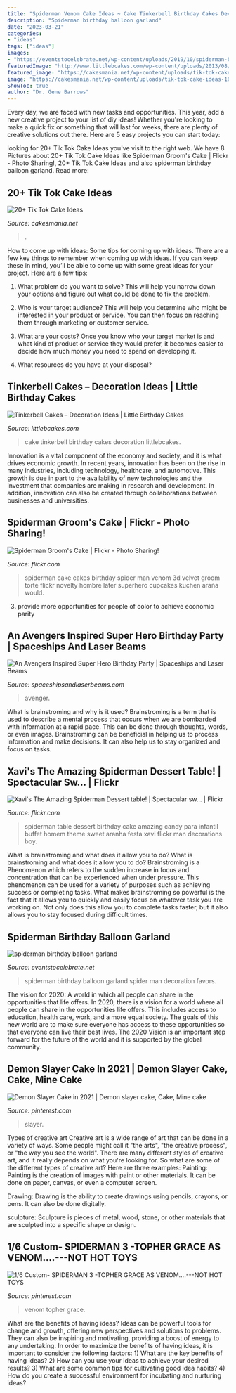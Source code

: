 ```yaml
---
title: "Spiderman Venom Cake Ideas ~ Cake Tinkerbell Birthday Cakes Decoration Littlebcakes"
description: "Spiderman birthday balloon garland"
date: "2023-03-21"
categories:
- "ideas"
tags: ["ideas"]
images:
- "https://eventstocelebrate.net/wp-content/uploads/2019/10/spiderman-birthday-balloon-garland.jpeg"
featuredImage: "http://www.littlebcakes.com/wp-content/uploads/2013/08/Tinkerbell-Birthday-Cake-Pictures.jpg"
featured_image: "https://cakesmania.net/wp-content/uploads/tik-tok-cake-ideas-16.jpg"
image: "https://cakesmania.net/wp-content/uploads/tik-tok-cake-ideas-16.jpg"
ShowToc: true
author: "Dr. Gene Barrows"
---
```



Every day, we are faced with new tasks and opportunities. This year, add a new creative project to your list of diy ideas! Whether you're looking to make a quick fix or something that will last for weeks, there are plenty of creative solutions out there. Here are 5 easy projects you can start today: 

	

		
looking for 20+ Tik Tok Cake Ideas you've visit to the right web. We have 8 Pictures about 20+ Tik Tok Cake Ideas like Spiderman Groom&#039;s Cake | Flickr - Photo Sharing!, 20+ Tik Tok Cake Ideas and also spiderman birthday balloon garland. Read more:
		
    
## 20+ Tik Tok Cake Ideas

<img loading=lazy src="https://cakesmania.net/wp-content/uploads/tik-tok-cake-ideas-16.jpg" onerror="this.onerror=null;this.src='https://tse3.mm.bing.net/th?id=OIP.9iQg-oFxup1kCdiwtdmTvgHaJ4&amp;pid=15.1';" alt="20+ Tik Tok Cake Ideas">

_Source: cakesmania.net_

>. 

	

How to come up with ideas: Some tips for coming up with ideas.
There are a few key things to remember when coming up with ideas. If you can keep these in mind, you’ll be able to come up with some great ideas for your project. Here are a few tips:
1. What problem do you want to solve? This will help you narrow down your options and figure out what could be done to fix the problem.

2. Who is your target audience? This will help you determine who might be interested in your product or service. You can then focus on reaching them through marketing or customer service.

3. What are your costs? Once you know who your target market is and what kind of product or service they would prefer, it becomes easier to decide how much money you need to spend on developing it.

4. What resources do you have at your disposal?

    
## Tinkerbell Cakes – Decoration Ideas | Little Birthday Cakes

<img loading=lazy src="http://www.littlebcakes.com/wp-content/uploads/2013/08/Tinkerbell-Birthday-Cake-Pictures.jpg" onerror="this.onerror=null;this.src='https://tse4.mm.bing.net/th?id=OIP.eFG_ZQkKQFpESzEQMd_etQHaJ4&amp;pid=15.1';" alt="Tinkerbell Cakes – Decoration Ideas | Little Birthday Cakes">

_Source: littlebcakes.com_

>cake tinkerbell birthday cakes decoration littlebcakes. 

	

Innovation is a vital component of the economy and society, and it is what drives economic growth. In recent years, innovation has been on the rise in many industries, including technology, healthcare, and automotive. This growth is due in part to the availability of new technologies and the investment that companies are making in research and development. In addition, innovation can also be created through collaborations between businesses and universities.

    
## Spiderman Groom&#039;s Cake | Flickr - Photo Sharing!

<img loading=lazy src="http://farm2.staticflickr.com/1383/1425234800_de6407eba2_z.jpg" onerror="this.onerror=null;this.src='https://tse1.mm.bing.net/th?id=OIP.txoucKSReZ5eazdc1DQqUwHaJ4&amp;pid=15.1';" alt="Spiderman Groom&#039;s Cake | Flickr - Photo Sharing!">

_Source: flickr.com_

>spiderman cake cakes birthday spider man venom 3d velvet groom torte flickr novelty hombre later superhero cupcakes kuchen araña would. 

	

3. provide more opportunities for people of color to achieve economic parity

    
## An Avengers Inspired Super Hero Birthday Party | Spaceships And Laser Beams

<img loading=lazy src="http://spaceshipsandlaserbeams.com/wp-content/uploads/2015/09/boys-superhero-birthday-party-ideas-1.jpg" onerror="this.onerror=null;this.src='https://tse2.mm.bing.net/th?id=OIP.Mcohrdo9697WB3yJiTz5NAHaLH&amp;pid=15.1';" alt="An Avengers Inspired Super Hero Birthday Party | Spaceships and Laser Beams">

_Source: spaceshipsandlaserbeams.com_

>avenger. 

	

What is brainstroming and why is it used?
Brainstroming is a term that is used to describe a mental process that occurs when we are bombarded with information at a rapid pace. This can be done through thoughts, words, or even images. Brainstroming can be beneficial in helping us to process information and make decisions. It can also help us to stay organized and focus on tasks.

    
## Xavi&#039;s The Amazing Spiderman Dessert Table! | Spectacular Sw… | Flickr

<img loading=lazy src="https://c1.staticflickr.com/9/8040/8021355495_ec4ba68c4b_b.jpg" onerror="this.onerror=null;this.src='https://tse1.mm.bing.net/th?id=OIP.zCu_KkEKUjPVDopquIIQEQHaFi&amp;pid=15.1';" alt="Xavi&#039;s The Amazing Spiderman Dessert table! | Spectacular sw… | Flickr">

_Source: flickr.com_

>spiderman table dessert birthday cake amazing candy para infantil buffet homem theme sweet aranha festa xavi flickr man decorations boy. 

	

What is brainstroming and what does it allow you to do?
What is brainstroming and what does it allow you to do? Brainstroming is a Phenomenon which refers to the sudden increase in focus and concentration that can be experienced when under pressure. This phenomenon can be used for a variety of purposes such as achieving success or completing tasks. What makes brainstroming so powerful is the fact that it allows you to quickly and easily focus on whatever task you are working on. Not only does this allow you to complete tasks faster, but it also allows you to stay focused during difficult times.

    
## Spiderman Birthday Balloon Garland

<img loading=lazy src="https://eventstocelebrate.net/wp-content/uploads/2019/10/spiderman-birthday-balloon-garland.jpeg" onerror="this.onerror=null;this.src='https://tse4.mm.bing.net/th?id=OIP.ZWYtiawbOqA5UV7xTpOM4gHaJ4&amp;pid=15.1';" alt="spiderman birthday balloon garland">

_Source: eventstocelebrate.net_

>spiderman birthday balloon garland spider man decoration favors. 

	

The vision for 2020: A world in which all people can share in the opportunities that life offers.
In 2020, there is a vision for a world where all people can share in the opportunities life offers. This includes access to education, health care, work, and a more equal society. The goals of this new world are to make sure everyone has access to these opportunities so that everyone can live their best lives. The 2020 Vision is an important step forward for the future of the world and it is supported by the global community.

    
## Demon Slayer Cake In 2021 | Demon Slayer Cake, Cake, Mine Cake

<img loading=lazy src="https://i.pinimg.com/736x/16/f4/dc/16f4dc6b822b9dff469c30419ea53b07.jpg" onerror="this.onerror=null;this.src='https://tse1.mm.bing.net/th?id=OIP.4t-zWUeu0N7awz09tgu8qwHaJ3&amp;pid=15.1';" alt="Demon Slayer Cake in 2021 | Demon slayer cake, Cake, Mine cake">

_Source: pinterest.com_

>slayer. 

	

Types of creative art
Creative art is a wide range of art that can be done in a variety of ways. Some people might call it "the arts", "the creative process", or "the way you see the world". There are many different styles of creative art, and it really depends on what you're looking for. So what are some of the different types of creative art? Here are three examples: 
Painting: Painting is the creation of images with paint or other materials. It can be done on paper, canvas, or even a computer screen.

Drawing: Drawing is the ability to create drawings using pencils, crayons, or pens. It can also be done digitally.

 sculpture: Sculpture is pieces of metal, wood, stone, or other materials that are sculpted into a specific shape or design.

    
## 1/6 Custom- SPIDERMAN 3 -TOPHER GRACE AS VENOM....---NOT HOT TOYS

<img loading=lazy src="https://i.pinimg.com/736x/66/10/fd/6610fd88a89755ecacf4d62ee387f832--spiderman--hot-toys.jpg" onerror="this.onerror=null;this.src='https://tse2.mm.bing.net/th?id=OIP.xFc3hY04CoTbZAvAQ6zBGgHaJ3&amp;pid=15.1';" alt="1/6 Custom- SPIDERMAN 3 -TOPHER GRACE AS VENOM....---NOT HOT TOYS">

_Source: pinterest.com_

>venom topher grace. 

	

What are the benefits of having ideas?
Ideas can be powerful tools for change and growth, offering new perspectives and solutions to problems. They can also be inspiring and motivating, providing a boost of energy to any undertaking. In order to maximize the benefits of having ideas, it is important to consider the following factors: 1) What are the key benefits of having ideas? 2) How can you use your ideas to achieve your desired results? 3) What are some common tips for cultivating good idea habits? 4) How do you create a successful environment for incubating and nurturing ideas?

